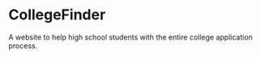 CollegeFinder
=============

A website to help high school students with the entire college application process.
